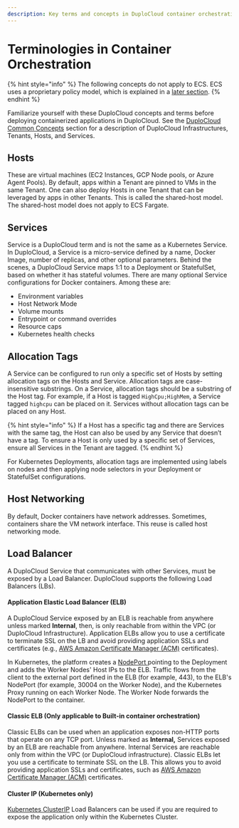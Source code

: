 ```yaml
---
description: Key terms and concepts in DuploCloud container orchestration
---
```


# Terminologies in Container Orchestration

{% hint style="info" %}
The following concepts do not apply to ECS. ECS uses a proprietary policy model, which is explained in a [later section](../overview/use-cases/creating-an-infrastructure-and-plan-for-aws/ecs-setup/).
{% endhint %}

Familiarize yourself with these DuploCloud concepts and terms before deploying containerized applications in DuploCloud. See the [DuploCloud Common Concepts](../welcome-to-duplocloud/application-focussed-interface/duplocloud-common-components/) section for a description of DuploCloud Infrastructures, Tenants, Hosts, and Services.

## Hosts

These are virtual machines (EC2 Instances, GCP Node pools, or Azure Agent Pools). By default, apps within a Tenant are pinned to VMs in the same Tenant. One can also deploy Hosts in one Tenant that can be leveraged by apps in other Tenants. This is called the shared-host model. The shared-host model does not apply to ECS Fargate.

## Services

Service is a DuploCloud term and is not the same as a Kubernetes Service. In DuploCloud, a Service is a micro-service defined by a name, Docker Image, number of replicas, and other optional parameters. Behind the scenes, a DuploCloud Service maps 1:1 to a Deployment or StatefulSet, based on whether it has stateful volumes. There are many optional Service configurations for Docker containers. Among these are:

* Environment variables
* Host Network Mode
* Volume mounts
* Entrypoint or command overrides
* Resource caps
* Kubernetes health checks

## Allocation Tags

A Service can be configured to run only a specific set of Hosts by setting allocation tags on the Hosts and Service. Allocation tags are case-insensitive substrings. On a Service, allocation tags should be a substring of the Host tag. For example, if a Host is tagged `HighCpu;HighMem`, a Service tagged `highcpu` can be placed on it. Services without allocation tags can be placed on any Host.

{% hint style="info" %}
If a Host has a specific tag and there are Services with the same tag, the Host can also be used by any Service that doesn’t have a tag. To ensure a Host is only used by a specific set of Services, ensure all Services in the Tenant are tagged.&#x20;
{% endhint %}

For Kubernetes Deployments, allocation tags are implemented using labels on nodes and then applying node selectors in your Deployment or StatefulSet configurations.

## Host Networking

By default, Docker containers have network addresses. Sometimes, containers share the VM network interface. This reuse is called host networking mode.

## Load Balancer

A DuploCloud Service that communicates with other Services, must be exposed by a Load Balancer. DuploCloud supports the following Load Balancers (LBs).

#### **Application Elastic Load Balancer (ELB)**

A DuploCloud Service exposed by an ELB is reachable from anywhere unless marked **Internal**, then, is only reachable from within the VPC (or DuploCloud Infrastructure). Application ELBs allow you to use a certificate to terminate SSL on the LB and avoid providing application SSLs and certificates (e.g., [AWS Amazon Certificate Manager (ACM)](https://aws.amazon.com/certificate-manager/) certificates).

In Kubernetes, the platform creates a [NodePort ](https://kubernetes.io/docs/concepts/services-networking/service/#publishing-services-service-types)pointing to the Deployment and adds the Worker Nodes' Host IPs to the ELB. Traffic flows from the client to the external port defined in the ELB (for example, 443), to the ELB's NodePort (for example, 30004 on the Worker Node), and the Kubernetes Proxy running on each Worker Node. The Worker Node forwards the NodePort to the container.&#x20;

#### **Classic ELB (Only applicable to Built-in container orchestration)**

Classic ELBs can be used when an application exposes non-HTTP ports that operate on any TCP port. Unless marked as **Internal,** Services exposed by an ELB are reachable from anywhere. Internal Services are reachable only from within the VPC (or DuploCloud infrastructure). Classic ELBs let you use a certificate to terminate SSL on the LB. This allows you to avoid providing application SSLs and certificates, such as [AWS Amazon Certificate Manager (ACM)](https://aws.amazon.com/certificate-manager/) certificates.

#### **Cluster IP (Kubernetes only)**

[Kubernetes ClusterIP](https://kubernetes.io/docs/concepts/services-networking/service/#type-clusterip) Load Balancers can be used if you are required to expose the application only within the Kubernetes Cluster.
